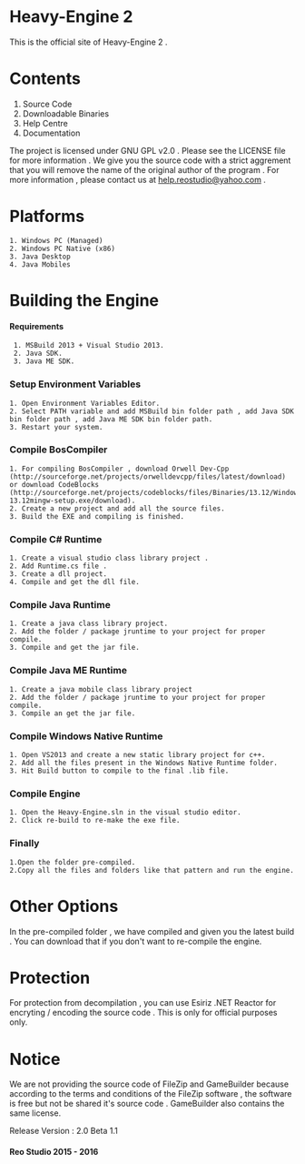 # Heavy-Engine 2

This is the official site of Heavy-Engine 2 .

# Contents
1. Source Code
2. Downloadable Binaries
3. Help Centre
4. Documentation

The project is licensed under GNU GPL v2.0 . Please see the LICENSE file for more information .
We give you the source code with a strict aggrement that you will remove the name of the original author of the program .
For more information , please contact us at help.reostudio@yahoo.com .

# Platforms
	1. Windows PC (Managed)
	2. Windows PC Native (x86)
	3. Java Desktop
	4. Java Mobiles 	

# Building the Engine

#### Requirements
	 1. MSBuild 2013 + Visual Studio 2013.
	 2. Java SDK.
	 3. Java ME SDK.
	
### Setup Environment Variables
	1. Open Environment Variables Editor.
	2. Select PATH variable and add MSBuild bin folder path , add Java SDK bin folder path , add Java ME SDK bin folder path.
	3. Restart your system.		
		
### Compile BosCompiler
	1. For compiling BosCompiler , download Orwell Dev-Cpp (http://sourceforge.net/projects/orwelldevcpp/files/latest/download) or download CodeBlocks (http://sourceforge.net/projects/codeblocks/files/Binaries/13.12/Windows/codeblocks-13.12mingw-setup.exe/download).
	2. Create a new project and add all the source files.
	3. Build the EXE and compiling is finished.

### Compile C# Runtime
	1. Create a visual studio class library project .
	2. Add Runtime.cs file .
	3. Create a dll project.
	4. Compile and get the dll file.

### Compile Java Runtime
	1. Create a java class library project.
	2. Add the folder / package jruntime to your project for proper compile.
	3. Compile and get the jar file.

### Compile Java ME Runtime
	1. Create a java mobile class library project 
	2. Add the folder / package jruntime to your project for proper compile.
	3. Compile an get the jar file.

### Compile Windows Native Runtime
	1. Open VS2013 and create a new static library project for c++.
	2. Add all the files present in the Windows Native Runtime folder.
	3. Hit Build button to compile to the final .lib file.
	
### Compile Engine
	1. Open the Heavy-Engine.sln in the visual studio editor.
	2. Click re-build to re-make the exe file.

### Finally
 	1.Open the folder pre-compiled.
	2.Copy all the files and folders like that pattern and run the engine.
	
# Other Options
In the pre-compiled folder , we have compiled and given you the latest build . You can download that if you don't want to re-compile the engine.

# Protection
For protection from decompilation , you can use Esiriz .NET Reactor for encryting / encoding the source code . This is only for official purposes only.

# Notice
We are not providing the source code of FileZip and GameBuilder because according to the terms and conditions of the FileZip software , the software is free but not be shared it's source code . GameBuilder also contains the same license.

Release Version : 2.0 Beta 1.1

#### 															Reo Studio 2015 - 2016
